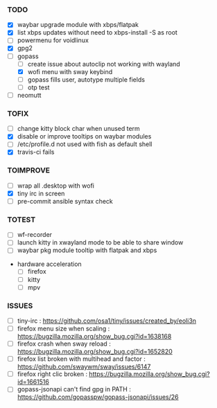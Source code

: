 ### TODO
- [x] waybar upgrade module with xbps/flatpak
- [x] list xbps updates without need to xbps-install -S as root
- [ ] powermenu for voidlinux
- [x] gpg2
- [ ] gopass
  - [ ] create issue about autoclip not working with wayland
  - [x] wofi menu with sway keybind
  - [ ] gopass fills user, autotype multiple fields
  - [ ] otp test
- [ ] neomutt

### TOFIX
- [ ] change kitty block char when unused term
- [x] disable or improve tooltips on waybar modules
- [ ] /etc/profile.d not used with fish as default shell
- [x] travis-ci fails

### TOIMPROVE
- [ ] wrap all .desktop with wofi
- [x] tiny irc in screen
- [ ] pre-commit ansible syntax check

### TOTEST
- [ ] wf-recorder
- [ ] launch kitty in xwayland mode to be able to share window 
- [ ] waybar pkg module tooltip with flatpak and xbps
- hardware acceleration
  - [ ] firefox
  - [ ] kitty
  - [ ] mpv

### ISSUES
- [ ] tiny-irc : https://github.com/osa1/tiny/issues/created_by/eoli3n
- [ ] firefox menu size when scaling : https://bugzilla.mozilla.org/show_bug.cgi?id=1638168
- [ ] firefox crash when sway reload : https://bugzilla.mozilla.org/show_bug.cgi?id=1652820
- [ ] firefox list broken with multihead and factor : https://github.com/swaywm/sway/issues/6147
- [ ] firefox right clic broken : https://bugzilla.mozilla.org/show_bug.cgi?id=1661516
- [ ] gopass-jsonapi can't find gpg in PATH : https://github.com/gopasspw/gopass-jsonapi/issues/26
